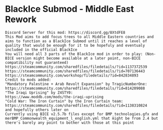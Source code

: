 # BlackIce Submod - Middle East Rework
	Discord Server for this mod: https://discord.gg/8XtdFE8
	This Mod aims to add focus trees to all Middle Eastern countries and aims to function as a BlackIce Submod until it reaches a level of quality that would be enough for it to be hopefuly and eventualy included in the official BlackIce
	You will need all 3 parts of the BlackIce mod in order to play: (Non-BICE version might become available at a later point, non-BICE compatibility not guaranteed)
	https://steamcommunity.com/sharedfiles/filedetails/?id=1137372539
	https://steamcommunity.com/sharedfiles/filedetails/?id=707136443
	https://steamcommunity.com/workshop/filedetails/?id=842834893
	Credit to mods added:
	"Mandatory Palestine + Arab Revolt Expansion" by TragicNumberOne:
	https://steamcommunity.com/sharedfiles/filedetails/?id=814209088
	"The Iraqi Uprising" by Z4STY0:
	https://www.moddb.com/mods/the-iraqi-uprising
	"Cold War: The Iron Curtain" by the Iron Curtain team:
	https://steamcommunity.com/sharedfiles/filedetails/?id=1138310824
	and hopefully others later on
	Currently using BICE v2.5.7b files except for BMP_technologies.gfx and merBMP_Commonwealth_equipment_l_english.yml that might be from 2.4 but there's barely any point to bother with those at this point
